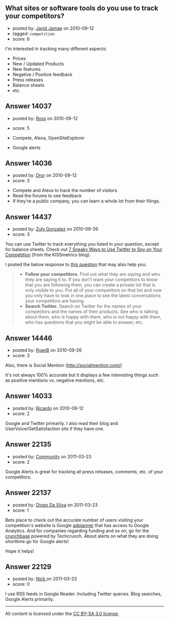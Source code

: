 ## What sites or software tools do you use to track your competitors?

- posted by: [Javid Jamae](https://stackexchange.com/users/-1/4142-javid-jamae) on 2010-09-12
- tagged: `competition`
- score: 6

I'm interested in tracking many different aspects:

 - Prices
 - New / Updated Products
 - New features
 - Negative / Positive feedback
 - Press releases
 - Balance sheets
 - etc.


## Answer 14037

- posted by: [Ross](https://stackexchange.com/users/-1/1390-ross) on 2010-09-12
- score: 5

- Compete, Alexa, OpenSiteExplorer
- Google alerts


## Answer 14036

- posted by: [Dror](https://stackexchange.com/users/-1/1057-dror) on 2010-09-12
- score: 3


* Compete and Alexa to track the number of visitors
* Read the forums to see feedback
* If they're a public company, you can learn a whole lot from their filings.
 


## Answer 14437

- posted by: [Zuly Gonzalez](https://stackexchange.com/users/-1/2692-zuly-gonzalez) on 2010-09-26
- score: 3

<p>You can use Twitter to track everything you listed in your question, except for balance sheets. Check out <a href="http://blog.kissmetrics.com/twitter-spying/" rel="nofollow">7 Sneaky Ways to Use Twitter to Spy on Your Competition</a> (from the KISSmetrics blog).</p>

<p>I posted the below response to <a href="http://answers.onstartups.com/questions/14098/how-to-find-competitorss-customers/14359#14359">this question</a> that may also help you:</p>

<blockquote>
  <ul>
  <li><strong>Follow your competitors.</strong> Find out what they are saying and who they are saying it to. If you don't want your competitors to know that you are following them, you can create a private list that is only visible to you. Put all of your competitors on that list and now you only have to look in one place to see the latest conversations your competitors are having.</li>
  <li><strong>Search Twitter.</strong> Search on Twitter for the names of your competitors and the names of their products. See who is talking about them, who is happy with them, who is not happy with them, who has questions that you might be able to answer, etc.</li>
  </ul>
</blockquote>



## Answer 14446

- posted by: [RyanB](https://stackexchange.com/users/-1/4450-ryanb) on 2010-09-26
- score: 3

Also, there is Social Mention (http://socialmention.com/)

It's not always 100% accurate but it displays a few interesting things such as positive mentions vs. negative mentions, etc.


## Answer 14033

- posted by: [Ricardo](https://stackexchange.com/users/-1/42-ricardo) on 2010-09-12
- score: 2

Google and Twitter primarily. I also read their blog and UserVoice/GetSatisfaction site if they have one.


## Answer 22135

- posted by: [Community](https://stackexchange.com/users/-1/-1-community) on 2011-03-23
- score: 2

Google Alerts is great for tracking all press releases, comments, etc. of your competitors.



## Answer 22137

- posted by: [Diogo Da Silva](https://stackexchange.com/users/-1/8863-diogo-da-silva) on 2011-03-23
- score: 1

<p>Bets place to check out the accurate number of users visiting your competition's website is Google <a href="https://www.google.com/adplanner/planning" rel="nofollow">adplanner</a> that has access to Google Analytics.
And for companies regarding funding and so on, go for the <a href="http://crunchbase.com" rel="nofollow">crunchbase</a> powered by Techcrunch.
About alerts on what they are doing shorttime go for Google alerts!</p>

<p>Hope it helps!</p>



## Answer 22129

- posted by: [Nick ](https://stackexchange.com/users/-1/1502-nick) on 2011-03-23
- score: 0

I use RSS feeds in Google Reader. Including Twitter queries. Blog searches, Google Alerts primarily. 



---

All content is licensed under the [CC BY-SA 3.0 license](https://creativecommons.org/licenses/by-sa/3.0/).
